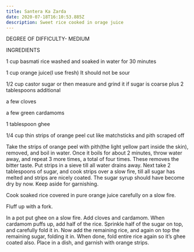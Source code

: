 ```yaml
---
title: Santera Ka Zarda
date: 2020-07-18T16:10:53.885Z
description: Sweet rice cooked in orage juice
---
```

DEGREE OF DIFFICULTY- MEDIUM

INGREDIENTS 

1 cup basmati rice washed and soaked in water for 30 minutes 

1 cup orange juice(I use fresh) It should not be sour

1/2 cup castor sugar or then measure and grind it if sugar is coarse plus 
2 tablespoons additional

a few cloves

a few green cardamoms

1 tablespoon ghee 

1/4 cup thin strips of orange peel cut like matchsticks and pith scraped off

Take the strips of orange peel with pith(the light yellow part inside the skin), removed, and boil in water. Once it boils for about 2 minutes, throw water away, and repeat 3 more times, a total of four times. These removes the bitter taste. Put strips in a sieve till all water drains away. Next take 2 tablespoons of sugar, and cook strips over a slow fire, till all sugar has melted and strips are nicely coated. The sugar syrup should have become dry by now. Keep aside for garnishing. 

Cook soaked rice covered in pure orange juice carefully on a slow fire. 

Fluff up with a fork. 

In a pot put ghee on a slow fire. Add cloves and cardamom. When cardamom puffs up, add half of the rice. Sprinkle half of the sugar on top, and carefully fold it in. Now add the remaining rice, and again on top the remaining sugar, folding it in. When done, fold entire rice again so it’s ghee coated also. Place in a dish, and garnish with orange strips.